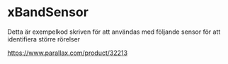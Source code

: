 # xBandSensor
Detta är exempelkod skriven för att användas med följande sensor för att identifiera större rörelser

https://www.parallax.com/product/32213
